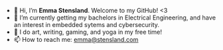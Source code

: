 - 👋 Hi, I’m **Emma Stensland**. Welcome to my GitHub! <3
- 🌱 I’m currently getting my bachelors in Electrical Engineering, and have an interest in embedded sytems and cybersecurity.
- 👀 I do art, writing, gaming, and yoga in my free time!
- 📫 How to reach me: emma@stensland.com 

<!---
✨ hey... ✨ why you looking here go back!!
--->
